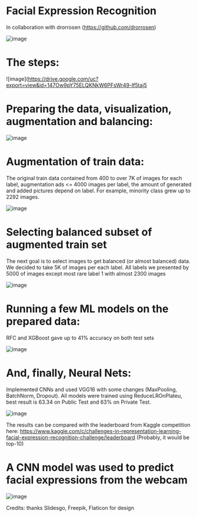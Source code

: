 # Facial Expression Recognition

In collaboration with drorrosen (https://github.com/drorrosen)


![image](https://drive.google.com/uc?export=view&id=1vjntSNkaeuyZOT1s2c_7iY8GKFTVWep2)

# The steps:

![image](https://drive.google.com/uc?export=view&id=147Ow9pY75ELQKNkW6PFsWr49-lf5taj5

# Preparing the data, visualization, augmentation and balancing:

![image](https://drive.google.com/uc?export=view&id=1Tc_httT7uXYTTYaIHbQpv6588BfESUdI)

# Augmentation of train data:

The original train data contained from 400 to over 7K of images for each label, augmentation ads <= 4000 images per label, the amount of generated and added pictures depend on label. For example, minority class grew up to 2292 images.

![image](https://drive.google.com/uc?export=view&id=1groGyH0AM4caDUbFX3VRo5eiLVQbg3fk)

# Selecting balanced subset of augmented train set
The next goal is to select images to get balanced (or almost balanced) data. We decided to take 5K of images per each label. All labels we presented by 5000 of images except most rare label 1 with almost 2300 images

![image](https://drive.google.com/uc?export=view&id=151rOz81xY5jcnW3udZf4Pkdhpu6QALj2)

# Running a few ML models on the prepared data:

RFC and XGBoost gave up to 41% accuracy on both test sets

![image](https://drive.google.com/uc?export=view&id=1LFwmIzFpPljpjcwIZWI4HU7kHMdJ77Ab)

# And, finally, Neural Nets:

Implemented CNNs and used VGG16 with some changes (MaxPooling, BatchNorm, Dropout). All models were trained using ReduceLROnPlateu, best result is 63.34 on Public Test and 63% on Private Test.


![image](https://drive.google.com/uc?export=view&id=1pquiOlMWezTFCxXZJOuIYAmzeeVFAHus)


The results can be compared with the leaderboard from Kaggle competition here: https://www.kaggle.com/c/challenges-in-representation-learning-facial-expression-recognition-challenge/leaderboard (Probably, it would be top-10)


# A CNN model was used to predict facial expressions from the webcam

![image](https://drive.google.com/uc?export=view&id=1dFoeGt9C5i0Ir7x2-7X5AETKjhskkA45)



Credits: thanks Slidesgo, Freepik, Flaticon for design
